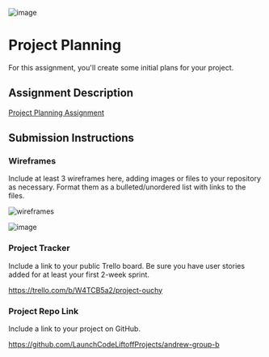 ![image](https://user-images.githubusercontent.com/78380360/129483872-4c8dcbdc-16b3-43c8-a8f7-147cddc62dfc.jpeg)
# Project Planning
For this assignment, you'll create some initial plans for your project.

## Assignment Description
[Project Planning Assignment](https://education.launchcode.org/liftoff/modules/assignments/project-planning)

## Submission Instructions

### Wireframes

Include at least 3 wireframes here, adding images or files to your repository as necessary. Format them as a bulleted/unordered list with links to the files.

![wireframes](https://user-images.githubusercontent.com/78380360/129254917-c5be01d8-1eef-4f37-90b3-81693f5d4ded.png)

![image](https://user-images.githubusercontent.com/78380360/129483882-67cfa2dc-d6ee-490e-8578-a483b824bf97.jpeg)


### Project Tracker

Include a link to your public Trello board. Be sure you have user stories added for at least your first 2-week sprint.

https://trello.com/b/W4TCB5a2/project-ouchy

### Project Repo Link

Include a link to your project on GitHub.

https://github.com/LaunchCodeLiftoffProjects/andrew-group-b

